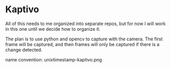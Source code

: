 # Kaptivo

All of this needs to me organized into separate repos, but for now I will work in this one until we decide how to organize it.

The plan is to use python and opencv to capture with the camera. The first frame will be captured, and then frames will only be captured if there is a change detected.

name convention: unixtimestamp-kaptivo.png